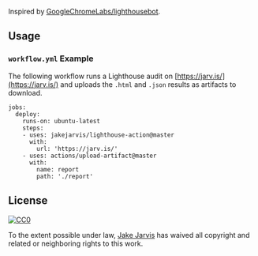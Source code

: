 

Inspired by [GoogleChromeLabs/lighthousebot](https://github.com/GoogleChromeLabs/lighthousebot).


## Usage

### `workflow.yml` Example

The following workflow runs a Lighthouse audit on [https://jarv.is/](https://jarv.is/) and uploads the `.html` and `.json` results as artifacts to download.

```
jobs:
  deploy:
    runs-on: ubuntu-latest
    steps:
    - uses: jakejarvis/lighthouse-action@master
      with:
        url: 'https://jarv.is/'
    - uses: actions/upload-artifact@master
      with:
        name: report
        path: './report'
```


## License

[![CC0](http://mirrors.creativecommons.org/presskit/buttons/88x31/svg/cc-zero.svg)](https://creativecommons.org/publicdomain/zero/1.0/)

To the extent possible under law, [Jake Jarvis](https://jarv.is/) has waived all copyright and related or neighboring rights to this work.

